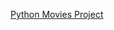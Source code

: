 [Python Movies Project](https://www.kaggle.com/code/mariaelenamesisca/python-portfolio-movies-dataset)
